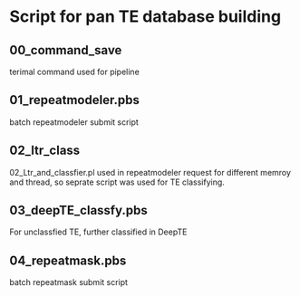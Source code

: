 # Script for pan TE database building
  
## 00_command_save  
terimal command used for pipeline  
  
## 01_repeatmodeler.pbs  
batch repeatmodeler submit script
  
## 02_ltr_class  
02_Ltr_and_classfier.pl used in repeatmodeler request for different memroy and thread, so seprate script was used for TE classifying.  
  
## 03_deepTE_classfy.pbs  
For unclassfied TE, further classified in DeepTE  

## 04_repeatmask.pbs  
batch repeatmask submit script
